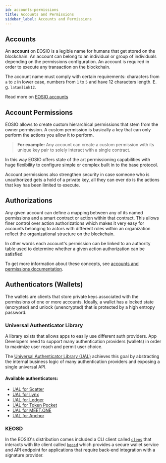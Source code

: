 ```yaml
---
id: accounts-permissions
title: Accounts and Permissions
sidebar_label: Accounts and Permissions
---
```


## Accounts

An **account** on EOSIO is a legible name for humans that get stored on the blockchain. An account can belong to an individual or group of individuals depending on the permissions configuration. An account is required in order to execute any transaction on the blockchain.

The account name must comply with certain requirements: characters from `a` to `z` in lower case, numbers from `1` to `5` and have 12 characters length. E. g. `latamlink12`.

Read more on [EOSIO accounts](https://developers.eos.io/welcome/latest/protocol/accounts_and_permissions/#2-accounts)

## Account Permissions

EOSIO allows to create custom hierarchical permissions that stem from the owner permission. A custom permission is basically a key that can only perform the actions you allow it to perform. 

 > **For example:** Any account can create a custom permission with its unique key pair to solely interact with a single contract. 

In this way EOSIO offers state of the art permissioning capabilities with huge flexibility to configure simple or complex built in to the base protocol. 

Account permissions also strengthen security in case someone who is unauthorized gets a hold of a private key, all they can ever do is the actions that key has been limited to execute.


## Authorizations

Any given account can define a mapping between any of its named permissions and a smart contract or action within that contract. This allows finer control over action authorizations which makes it very easy for accounts belonging to actors with different roles within an organization reflect the organizational structure on the blockchain.  

In other words each account's permission can be linked to an authority table used to determine whether a given action authorization can be satisfied

To get more information about these concepts, see [accounts and permissions documentation](https://developers.eos.io/welcome/latest/protocol/accounts_and_permissions).

## Authenticators (Wallets)

The wallets are clients that store private keys associated with the permissions of one or more accounts. Ideally, a wallet has a locked state (encrypted) and unlock (unencrypted) that is protected by a high entropy password.

### Universal Authenticator Library 
A library exists that allows apps to easily use different auth providers. App Developers need to support many authentication providers (wallets) in order to maximize user reach and permit user choice.

The [Universal Authenticator Library (UAL)](https://github.com/EOSIO/universal-authenticator-library)  achieves this goal by abstracting the internal business logic of many authentication providers and exposing a single universal API.


#### Available authenticators:
 - [UAL for Scatter](https://github.com/EOSIO/ual-scatter)
 - [UAL for Lynx](https://github.com/EOSIO/ual-lynx)
 - [UAL for Ledger](https://github.com/EOSIO/ual-ledger)
 - [UAL for Token Pocket](https://github.com/EOSIO/ual-token-pocket)
 - [UAL for MEET.ONE](https://github.com/meet-one/ual-meetone)
 - [UAL for Anchor](https://github.com/greymass/ual-anchor)

### KEOSD
In the EOSIO's distribution comes included a CLI client called [`cleos`](https://developers.eos.io/manuals/eos/latest/cleos/index) that interacts with lite client called [`keosd`](https://developers.eos.io/manuals/eos/latest/keosd/index) which provides a secure wallet service and API endpoint for applications that require back-end integration with a signature provider.
